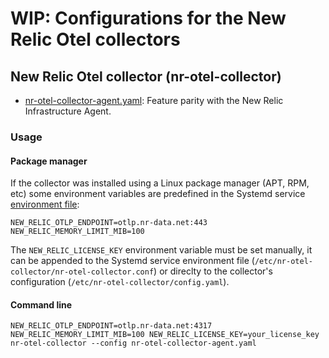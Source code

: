 # WIP: Configurations for the New Relic Otel collectors

## New Relic Otel collector (nr-otel-collector)

- [nr-otel-collector-agent.yaml](./nr-otel-collector-agent.yaml): Feature parity with the New Relic Infrastructure Agent.

### Usage

#### Package manager

If the collector was installed using a Linux package manager (APT, RPM, etc) some environment variables are predefined in the Systemd service [environment file](../distributions/nr-otel-collector/nr-otel-collector.conf):

```
NEW_RELIC_OTLP_ENDPOINT=otlp.nr-data.net:443
NEW_RELIC_MEMORY_LIMIT_MIB=100
```

The `NEW_RELIC_LICENSE_KEY` environment variable must be set manually, it can be appended to the Systemd service environment file (`/etc/nr-otel-collector/nr-otel-collector.conf`) or direclty to the collector's configuration (`/etc/nr-otel-collector/config.yaml`).

#### Command line

```
NEW_RELIC_OTLP_ENDPOINT=otlp.nr-data.net:4317 NEW_RELIC_MEMORY_LIMIT_MIB=100 NEW_RELIC_LICENSE_KEY=your_license_key nr-otel-collector --config nr-otel-collector-agent.yaml
```
